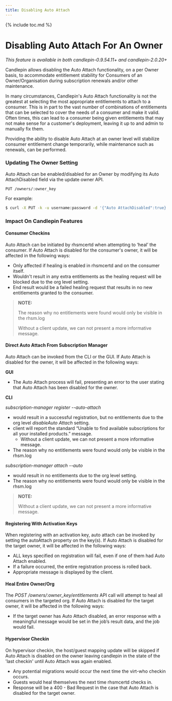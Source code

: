 ```yaml
---
title: Disabling Auto Attach
---
```

{% include toc.md %}

# Disabling Auto Attach For An Owner
_This feature is available in both candlepin-0.9.54.11+ and candlepin-2.0.20+_

Candlepin allows disabling the Auto Attach functionality, on a per Owner basis, to accommodate entitlement stability
for Consumers of an Owner/Organisation during subscription renewals and/or other maintenance.

In many circumstances, Candlepin's Auto Attach functionality is not the greatest at selecting the most
appropriate entitlements to attach to a consumer. This is in part to the vast number of combinations
of entitlements that can be selected to cover the needs of a consumer and make it valid. Often times,
this can lead to a consumer being given entitlements that may not make sense for a customer's deployment,
leaving it up to and admin to manually fix them.

Providing the ability to disable Auto Attach at an owner level will stabilize consumer entitlement change
temporarily, while maintenance such as renewals, can be performed.

### Updating The Owner Setting
Auto Attach can be enabled/disabled for an Owner by modifying its Auto AttachDisabled field via the
update owner API.

```
PUT /owners/:owner_key
```

For example:

```bash
$ curl -X PUT -k -u username:password -d '{"Auto AttachDisabled":true}' -H "Content-Type: application/json" https://localhost:8443/candlepin/owners/your_owner_key
```

### Impact On Candlepin Features

#### Consumer Checkins
Auto Attach can be initiated by rhsmcertd when attempting to ‘heal’ the consumer. If Auto Attach is disabled
for the consumer's owner, it will be affected in the following ways:

- Only affected if healing is enabled in rhsmcertd and on the consumer itself.
- Wouldn't result in any extra entitlements as the healing request will be blocked due to the org level setting.
- End result would be a failed healing request that results in no new entitlements granted to the consumer.

> **NOTE:**
>
> The reason why no entitlements were found would only be visible in the rhsm.log
>
> Without a client update, we can not present a more informative message.

#### Direct Auto Attach From Subscription Manager
Auto Attach can be invoked from the CLI or the GUI. If Auto Attach is disabled
for the owner, it will be affected in the following ways:

**GUI**

- The Auto Attach process will fail, presenting an error to the user stating that Auto Attach has been disabled for the owner.

**CLI**

_subscription-manager register --auto-attach_

+ would result in a successful registration, but no entitlements due to the org level _disableAuto Attach_ setting.
+ client will report the standard “Unable to find available subscriptions for all your installed products.” message.
  - Without a client update, we can not present a more informative message.
+ The reason why no entitlements were found would only be visible in the rhsm.log

_subscription-manager attach --auto_

+ would result in no entitlements due to the org level setting.
+ The reason why no entitlements were found would only be visible in the rhsm.log

> **NOTE:**
>
> Without a client update, we can not present a more informative message.

#### Registering With Activation Keys
When registering with an activation key, auto attach can be invoked by setting the autoAttach property on the key(s).
If Auto Attach is disabled for the target owner, it will be affected in the following ways:

+ ALL keys specified on registration will fail, even if one of them had Auto Attach enabled.
+ If a failure occurred, the entire registration process is rolled back.
+ Appropriate message is displayed by the client.

#### Heal Entire Owner/Org
The _POST /owners/:owner_key/entitlements_ API call will attempt to heal all consumers in the targeted org.
If Auto Attach is disabled for the target owner, it will be affected in the following ways:

+ If the target owner has Auto Attach disabled, an error response with a meaningful message would be set in
  the job’s result data, and the job would fail.

#### Hypervisor Checkin
On hypervisor checkin, the host/guest mapping update will be skipped if Auto Attach is disabled on the owner
leaving candlepin in the state of the 'last checkin' until Auto Attach was again enabled.

+ Any potential migrations would occur the next time the virt-who checkin occurs.
+ Guests would heal themselves the next time rhsmcertd checks in.
+ Response will be a 400 - Bad Request in the case that Auto Attach is disabled for the target owner.


